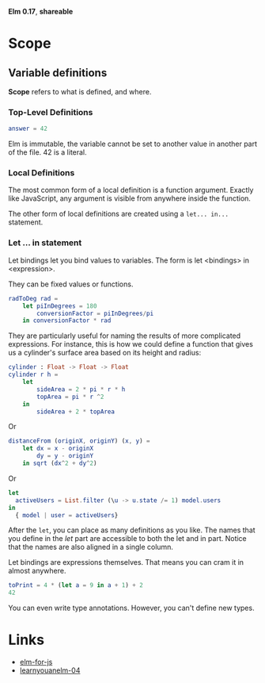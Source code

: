 **Elm 0.17**, **shareable** 

# Scope

## Variable definitions

**Scope** refers to what is defined, and where. 

### Top-Level Definitions

```elm
answer = 42
```

Elm is immutable, the variable cannot be set to another value in another part of the file. 42 is a literal. 

### Local Definitions

The most common form of a local definition is a function argument. Exactly like JavaScript, any argument is visible from anywhere inside the function.

The other form of local definitions are created using a `let... in...` statement. 

### Let ... in statement

Let bindings let you bind values to variables. The form is let \<bindings\> in \<expression\>. 

They can be fixed values or functions. 

```elm
radToDeg rad =
    let piInDegrees = 180
        conversionFactor = piInDegrees/pi
    in conversionFactor * rad
```

They are particularly useful for naming the results of more complicated expressions. For instance, this is how we could define a function that gives us a cylinder's surface area based on its height and radius:

```elm
cylinder : Float -> Float -> Float
cylinder r h =
    let
        sideArea = 2 * pi * r * h
        topArea = pi * r ^2
    in  
        sideArea + 2 * topArea
```

Or 

```elm
distanceFrom (originX, originY) (x, y) =
    let dx = x - originX
        dy = y - originY
    in sqrt (dx^2 + dy^2)
```

Or

```elm
let
  activeUsers = List.filter (\u -> u.state /= 1) model.users
in
  { model | user = activeUsers}
```

After the `let`, you can place as many definitions as you like. The names that you define in the *let* part are accessible to both the let and in part. Notice that the names are also aligned in a single column.

Let bindings are expressions themselves. That means you can cram it in almost anywhere.

```elm
toPrint = 4 * (let a = 9 in a + 1) + 2
42
```

You can even write type annotations. However, you can't define new types.

# Links

* [elm-for-js](https://github.com/elm-guides/elm-for-js/blob/master/Scope.md) 
* [learnyouanelm-04](https://github.com/learnyouanelm/learnyouanelm.github.io/blob/master/pages/04-syntax-in-functions.md)


